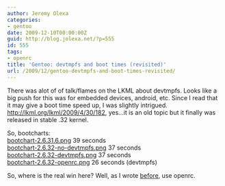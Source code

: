 ```yaml
---
author: Jeremy Olexa
categories:
- gentoo
date: 2009-12-10T00:00:00Z
guid: http://blog.jolexa.net/?p=555
id: 555
tags:
- openrc
title: 'Gentoo: devtmpfs and boot times (revisited)'
url: /2009/12/gentoo-devtmpfs-and-boot-times-revisited/
---
```


There was alot of of talk/flames on the LKML about devtmpfs. Looks like a big push for this was for embedded devices, android, etc. Since I read that it may give a boot time speed up, I was slightly intrigued. <http://lkml.org/lkml/2009/4/30/182>, yes&#8230;it is an old topic but it finally was released in stable .32 kernel.

So, bootcharts:  
[bootchart-2.6.31.6.png][1] 39 seconds  
[bootchart-2.6.32-no-devtmpfs.png][2] 37 seconds  
[bootchart-2.6.32-devtmpfs.png][3] 37 seconds  
[bootchart-2.6.32-openrc.png][4] 26 seconds (devtmpfs)

So, where is the real win here? Well, as I wrote [before][5], use openrc.

 [1]: http://dev.gentoo.org/~darkside/perm/bootchart/bootchart-2.6.31.6.png
 [2]: http://dev.gentoo.org/~darkside/perm/bootchart/bootchart-2.6.32-no-devtmpfs.png
 [3]: http://dev.gentoo.org/~darkside/perm/bootchart/bootchart-2.6.32-devtmpfs.png
 [4]: http://dev.gentoo.org/~darkside/perm/bootchart/bootchart-2.6.32-openrc.png
 [5]: http://blog.jolexa.net/2008/09/22/gentoo-improve-boot-time/